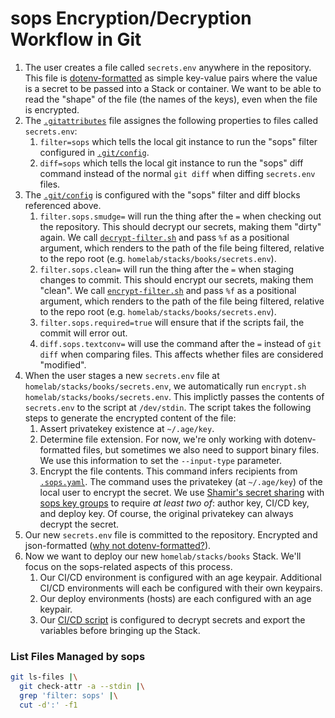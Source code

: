 # sops Encryption/Decryption Workflow in Git

1. The user creates a file called `secrets.env` anywhere in the repository. This file is [dotenv-formatted](https://stackoverflow.com/questions/68267862/what-is-an-env-or-dotenv-file-exactly) as simple key-value pairs where the value is a secret to be passed into a Stack or container. We want to be able to read the "shape" of the file (the names of the keys), even when the file is encrypted. 
2. The [`.gitattributes`](.gitattributes) file assignes the following properties to files called `secrets.env`:
   1. `filter=sops` which tells the local git instance to run the "sops" filter configured in [`.git/config`](/.git/config). 
   2. `diff=sops` which tells the local git instance to run the "sops" diff command instead of the normal `git diff` when diffing `secrets.env` files. 
3. The [`.git/config`](/.git/config) is configured with the "sops" filter and diff blocks referenced above. 
   1. `filter.sops.smudge=` will run the thing after the `=` when checking out the repository. This should decrypt our secrets, making them "dirty" again. We call [`decrypt-filter.sh`](/.sops/decrypt-filter.sh) and pass `%f` as a positional argument, which renders to the path of the file being filtered, relative to the repo root (e.g. `homelab/stacks/books/secrets.env`). 
   2. `filter.sops.clean=` will run the thing after the `=` when staging changes to commit. This should encrypt our secrets, making them "clean". We call [`encrypt-filter.sh`](/.sops/decrypt-filter.sh) and pass `%f` as a positional argument, which renders to the path of the file being filtered, relative to the repo root (e.g. `homelab/stacks/books/secrets.env`). 
   3. `filter.sops.required=true` will ensure that if the scripts fail, the commit will error out.
   4. `diff.sops.textconv=` will use the command after the `=` instead of `git diff` when comparing files. This affects whether files are considered "modified". 
4. When the user stages a new `secrets.env` file at `homelab/stacks/books/secrets.env`, we automatically run `encrypt.sh homelab/stacks/books/secrets.env`. This implictly passes the contents of `secrets.env` to the script at `/dev/stdin`. The script takes the following steps to generate the encrypted content of the file:
   1. Assert privatekey existence at `~/.age/key`. 
   2. Determine file extension. For now, we're only working with dotenv-formatted files, but sometimes we also need to support binary files. We use this information to set the `--input-type` parameter. 
   3. Encrypt the file contents. This command infers recipients from [`.sops.yaml`](/.sops.yaml). The command uses the privatekey (at `~/.age/key`) of the local user to encrypt the secret. We use [Shamir's secret sharing](https://en.wikipedia.org/wiki/Shamir%27s_secret_sharing) with [sops key groups](https://github.com/getsops/sops?tab=readme-ov-file#215key-groups) to require *at least two of*: author key, CI/CD key, and deploy key. Of course, the original privatekey can always decrypt the secret.
5. Our new `secrets.env` file is committed to the repository. Encrypted and json-formatted ([why not dotenv-formatted?](https://github.com/getsops/sops/issues/857#issuecomment-2307658865)). 
6. Now we want to deploy our new `homelab/stacks/books` Stack. We'll focus on the sops-related aspects of this process. 
   1. Our CI/CD environment is configured with an age keypair. Additional CI/CD environments will each be configured with their own keypairs.
   2. Our deploy environments (hosts) are each configured with an age keypair. 
   3. Our [CI/CD script](/.gitea/workflows/homelab_deploy-compose-stack.yml) is configured to decrypt secrets and export the variables before bringing up the Stack. 


### List Files Managed by sops

```sh
git ls-files |\
  git check-attr -a --stdin |\
  grep 'filter: sops' |\
  cut -d':' -f1
```
